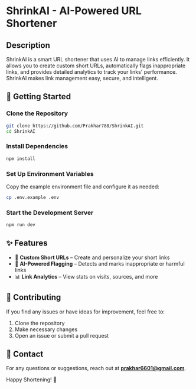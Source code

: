 # ShrinkAI - AI-Powered URL Shortener  

## Description  
ShrinkAI is a smart URL shortener that uses AI to manage links efficiently. It allows you to create custom short URLs, automatically flags inappropriate links, and provides detailed analytics to track your links' performance. ShrinkAI makes link management easy, secure, and intelligent.  

## 🚀 Getting Started  

### Clone the Repository  
```sh
git clone https://github.com/Prakhar788/ShrinkAI.git
cd ShrinkAI
```

### Install Dependencies  
```sh
npm install
```

### Set Up Environment Variables  
Copy the example environment file and configure it as needed:  
```sh
cp .env.example .env
```

### Start the Development Server  
```sh
npm run dev
```

## ✨ Features  
- 🔗 **Custom Short URLs** – Create and personalize your short links  
- 🚨 **AI-Powered Flagging** – Detects and marks inappropriate or harmful links  
- 📊 **Link Analytics** – View stats on visits, sources, and more  

## 🤝 Contributing  
If you find any issues or have ideas for improvement, feel free to:  
1. Clone the repository  
2. Make necessary changes  
3. Open an issue or submit a pull request  

## 📩 Contact  
For any questions or suggestions, reach out at **prakhar6601@gmail.com**.  

Happy Shortening! 🚀
